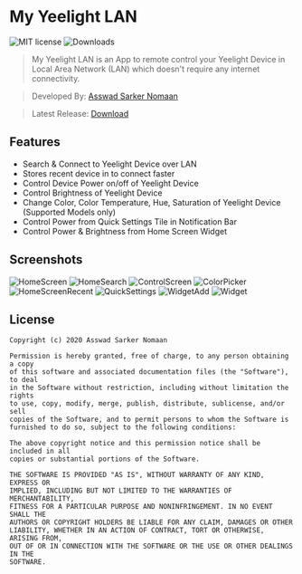 # My Yeelight LAN
![MIT license](https://img.shields.io/badge/License-MIT-blue.svg) ![Downloads](https://img.shields.io/github/downloads/asnbd/MyYeelightLAN/total?label=Downloads&logo=github "Downloads")
> My Yeelight LAN is an App to remote control your Yeelight Device in Local Area Network (LAN) which doesn't require any internet connectivity.

> Developed By: [Asswad Sarker Nomaan](https://www.asswadsarker.me "Asswad Sarker Nomaan")

> Latest Release: [Download](../../releases/latest) 

## Features
* Search & Connect to Yeelight Device over LAN
* Stores recent device in to connect faster
* Control Device Power on/off of Yeelight Device
* Control Brightness of Yeelight Device
* Change Color, Color Temperature, Hue, Saturation of Yeelight Device (Supported Models only)
* Control Power from Quick Settings Tile in Notification Bar
* Control Power & Brightness from Home Screen Widget

## Screenshots
![HomeScreen](screenshots/My-Yeelight-LAN-Screenshot-Home.png "Home Screen")
![HomeSearch](screenshots/My-Yeelight-LAN-Screenshot-Home-Search.png "Home Screen Search")
![ControlScreen](screenshots/My-Yeelight-LAN-Screenshot-Control.png "Control Screen")
![ColorPicker](screenshots/My-Yeelight-LAN-Screenshot-Color-Picker.png "Color Picker")
![HomeScreenRecent](screenshots/My-Yeelight-LAN-Screenshot-Home-Recent.png "Home Screen Recent")
![QuickSettings](screenshots/My-Yeelight-LAN-Screenshot-Quick-Settings.png "Quick Settings")
![WidgetAdd](screenshots/My-Yeelight-LAN-Screenshot-Widget-Add.png "Widget Add")
![Widget](screenshots/My-Yeelight-LAN-Screenshot-Widget.png "Widget")

## License
```
Copyright (c) 2020 Asswad Sarker Nomaan

Permission is hereby granted, free of charge, to any person obtaining a copy
of this software and associated documentation files (the "Software"), to deal
in the Software without restriction, including without limitation the rights
to use, copy, modify, merge, publish, distribute, sublicense, and/or sell
copies of the Software, and to permit persons to whom the Software is
furnished to do so, subject to the following conditions:

The above copyright notice and this permission notice shall be included in all
copies or substantial portions of the Software.

THE SOFTWARE IS PROVIDED "AS IS", WITHOUT WARRANTY OF ANY KIND, EXPRESS OR
IMPLIED, INCLUDING BUT NOT LIMITED TO THE WARRANTIES OF MERCHANTABILITY,
FITNESS FOR A PARTICULAR PURPOSE AND NONINFRINGEMENT. IN NO EVENT SHALL THE
AUTHORS OR COPYRIGHT HOLDERS BE LIABLE FOR ANY CLAIM, DAMAGES OR OTHER
LIABILITY, WHETHER IN AN ACTION OF CONTRACT, TORT OR OTHERWISE, ARISING FROM,
OUT OF OR IN CONNECTION WITH THE SOFTWARE OR THE USE OR OTHER DEALINGS IN THE
SOFTWARE.
```
